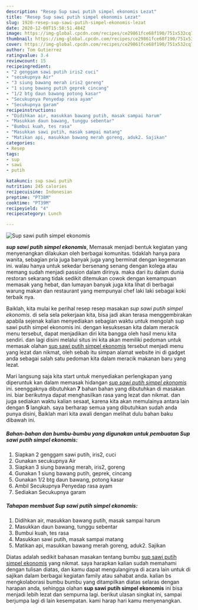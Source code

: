 ```yaml
---
description: "Resep Sup sawi putih simpel ekonomis Lezat"
title: "Resep Sup sawi putih simpel ekonomis Lezat"
slug: 1920-resep-sup-sawi-putih-simpel-ekonomis-lezat
date: 2020-12-08T15:58:51.484Z
image: https://img-global.cpcdn.com/recipes/ce29861fce68f190/751x532cq70/sup-sawi-putih-simpel-ekonomis-foto-resep-utama.jpg
thumbnail: https://img-global.cpcdn.com/recipes/ce29861fce68f190/751x532cq70/sup-sawi-putih-simpel-ekonomis-foto-resep-utama.jpg
cover: https://img-global.cpcdn.com/recipes/ce29861fce68f190/751x532cq70/sup-sawi-putih-simpel-ekonomis-foto-resep-utama.jpg
author: Tom Gutierrez
ratingvalue: 3.4
reviewcount: 15
recipeingredient:
- "2 genggam sawi putih iris2 cuci"
- "secukupnya Air"
- "3 siung bawang merah iris2 goreng"
- "1 siung bawang putih geprek cincang"
- "1/2 btg daun bawang potong kasar"
- "Secukupnya Penyedap rasa ayam"
- "Secukupnya garam"
recipeinstructions:
- "Didihkan air, masukkan bawang putih, masak sampai harum"
- "Masukkan daun bawang, tunggu sebentar"
- "Bumbui kuah, tes rasa"
- "Masukkan sawi putih, masak sampai matang"
- "Matikan api, masukkan bawang merah goreng, aduk2. Sajikan"
categories:
- Resep
tags:
- sup
- sawi
- putih

katakunci: sup sawi putih 
nutrition: 245 calories
recipecuisine: Indonesian
preptime: "PT38M"
cooktime: "PT39M"
recipeyield: "4"
recipecategory: Lunch

---
```



![Sup sawi putih simpel ekonomis](https://img-global.cpcdn.com/recipes/ce29861fce68f190/751x532cq70/sup-sawi-putih-simpel-ekonomis-foto-resep-utama.jpg)

<b><i>sup sawi putih simpel ekonomis</i></b>, Memasak menjadi bentuk kegiatan yang menyenangkan dilakukan oleh berbagai komunitas. tidaklah hanya para wanita, sebagian pria juga banyak juga yang berminat dengan kegemaran ini. walau hanya untuk sekedar bersenang senang dengan kolega atau memang sudah menjadi passion dalam dirinya. maka dari itu dalam dunia restoran sekarang tidak sedikit ditemukan cowok dengan kemampuan memasak yang hebat, dan lumayan banyak juga kita lihat di berbagai warung makan dan restaurant yang mempunyai chef laki laki sebagai koki terbaik nya.



Baiklah, kita mulai ke perihal resep resep masakan <i>sup sawi putih simpel ekonomis</i>. di sela sela pekerjaan kita, bisa jadi akan terasa menggembirakan apabila sejenak kalian menyediakan sebagian waktu untuk mengolah sup sawi putih simpel ekonomis ini. dengan kesuksesan kita dalam meracik menu tersebut, dapat menjadikan diri kita bangga oleh hasil menu kita sendiri. dan lagi disini melalui situs ini kita akan memiliki pedoman untuk memasak olahan <u>sup sawi putih simpel ekonomis</u> tersebut menjadi menu yang lezat dan nikmat, oleh sebab itu simpan alamat website ini di gadget anda sebagai salah satu pedoman kita dalam meracik makanan baru yang lezat.


Mari langsung saja kita start untuk menyediakan perlengkapan yang diperuntuk kan dalam memasak hidangan <u><i>sup sawi putih simpel ekonomis</i></u> ini. seenggaknya dibutuhkan <b>7</b> bahan bahan yang dibutuhkan di masakan ini. biar berikutnya dapat menghasilkan rasa yang lezat dan nikmat. dan juga sediakan waktu kalian sesaat, karena kita akan memulainya antara lain dengan <b>5</b> langkah. saya berharap semua yang dibutuhkan sudah anda punya disini, Baiklah mari kita awali dengan melihat dulu bahan baku dibawah ini.

<!--inarticleads1-->

##### Bahan-bahan dan bumbu-bumbu yang digunakan untuk pembuatan Sup sawi putih simpel ekonomis:

1. Siapkan 2 genggam sawi putih, iris2, cuci
1. Gunakan secukupnya Air
1. Siapkan 3 siung bawang merah, iris2, goreng
1. Gunakan 1 siung bawang putih, geprek, cincang
1. Gunakan 1/2 btg daun bawang, potong kasar
1. Ambil Secukupnya Penyedap rasa ayam
1. Sediakan Secukupnya garam




<!--inarticleads2-->

##### Tahapan membuat Sup sawi putih simpel ekonomis:

1. Didihkan air, masukkan bawang putih, masak sampai harum
1. Masukkan daun bawang, tunggu sebentar
1. Bumbui kuah, tes rasa
1. Masukkan sawi putih, masak sampai matang
1. Matikan api, masukkan bawang merah goreng, aduk2. Sajikan




Diatas adalah sedikit bahasan masakan tentang bumbu <u>sup sawi putih simpel ekonomis</u> yang nikmat. saya harapkan kalian sudah memahami dengan tulisan diatas, dan kamu dapat mengulanginya di acara lain untuk di sajikan dalam berbagai kegiatan family atau sahabat anda. kalian bs mengkolaborasi bumbu bumbu yang ditampilkan diatas selaras dengan harapan anda, sehingga olahan <b>sup sawi putih simpel ekonomis</b> ini bisa menjadi lebih lezat dan sempurna lagi. berikut ulasan singkat ini, sampai berjumpa lagi di lain kesempatan. kami harap hari kamu menyenangkan.

